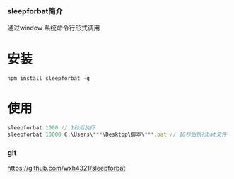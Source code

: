 ### sleepforbat简介
通过window 系统命令行形式调用 

# 安装
```
npm install sleepforbat -g
```

# 使用
```js
sleepforbat 1000 // 1秒后执行
sleepforbat 10000 C:\Users\***\Desktop\脚本\***.bat // 10秒后执行bat文件
```

### git
https://github.com/wxh4321/sleepforbat
